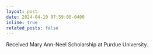 ```yaml
---
layout: post
date: 2024-04-10 07:59:00-0400
inline: true
related_posts: false
---
```


Received Mary Ann-Neel Scholarship at Purdue University.
